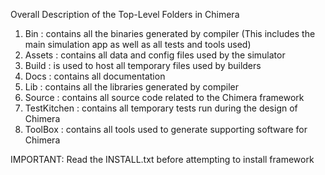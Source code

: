 Overall Description of the Top-Level Folders in Chimera

1. Bin					: contains all the binaries generated by compiler (This includes the main
									simulation app as well as all tests and tools used)
2. Assets				:	contains all data and config files used by the simulator
3. Build				: is used to host all temporary files used by builders
4. Docs					: contains all documentation
5. Lib					:	contains all the libraries generated by compiler
6. Source				: contains all source code related to the Chimera framework
7. TestKitchen	: contains all temporary tests run during the design of Chimera
8. ToolBox			: contains all tools used to generate supporting software for Chimera

IMPORTANT: Read the INSTALL.txt before attempting to install framework